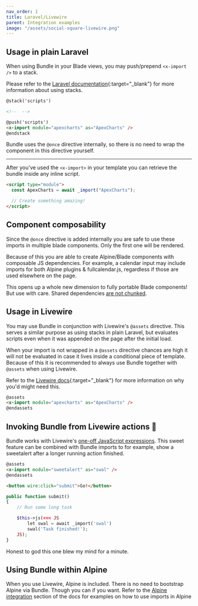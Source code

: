 ```yaml
---
nav_order: 1
title: Laravel/Livewire
parent: Integration examples
image: "/assets/social-square-livewire.png"
---
```


## Usage in plain Laravel

When using Bundle in your Blade views, you may push/prepend `<x-import />` to a stack.

Please refer to the [Laravel documentation](https://laravel.com/docs/10.x/blade#stacks){:target="\_blank"} for more information about using stacks.

```html
@stack('scripts')

<!--  -->

@push('scripts')
<x-import module="apexcharts" as="ApexCharts" />
@endstack
```

Bundle uses the `@once` directive internally, so there is no need to wrap the component in this directive yourself.

---

After you've used the `<x-import>` in your template you can retrieve the bundle inside any inline script.

```html
<script type="module">
  const ApexCharts = await _import("ApexCharts");

  // Create something amazing!
</script>
```

## Component composability

Since the `@once` directive is added internally you are safe to use these imports in multiple blade components. Only the first one will be rendered.

Because of this you are able to create Alpine/Blade components with composable JS dependencies. For example, a calendar input may include imports for both Alpine plugins & fullcalendar.js, regardless if those are used elsewhere on the page.

This opens up a whole new dimension to fully portable Blade components! But use with care. Shared dependencies [are not chunked](https://laravel-bundle.dev/caveats.html#code-splitting).

## Usage in Livewire

You may use Bundle in conjunction with Livewire's `@assets` directive. This serves a similar purpose as using stacks in plain Laravel, but evaluates scripts even when it was appended on the page after the initial load.

When your import is not wrapped in a `@assets` directive chances are high it will not be evaluated in case it lives inside a conditional piece of template. Because of this it is recommended to always use Bundle together with `@assets` when using Livewire.

Refer to the [Livewire docs](https://livewire.laravel.com/docs/javascript#loading-assets){:target="\_blank"} for more information on why you'd might need this.

```html
@assets
<x-import module="apexcharts" as="ApexCharts" />
@endassets
```

## Invoking Bundle from Livewire actions 🤯

Bundle works with Livewire's [one-off JavaScript expressions](https://livewire.laravel.com/docs/actions#evaluating-one-off-javascript-expressions). This sweet feature can be combined with Bundle imports to for example, show a sweetalert after a longer running action finished.

```html
@assets
<x-import module="sweetalert" as="swal" />
@endassets

<button wire:click="submit">Go!</button>
```

```php
public function submit()
{
    // Run some long task

    $this->js(<<< JS
        let swal = await _import('swal')
        swal('Task finished!');
    JS);
}
```

Honest to god this one blew my mind for a minute.

## Using Bundle within Alpine

When you use Livewire, Alpine is included. There is no need to bootstrap Alpine via Bundle. Though you can if you want. Refer to the [Alpine integration](https://laravel-bundle.dev/integrations/alpinejs.html) section of the docs for examples on how to use imports in Alpine
